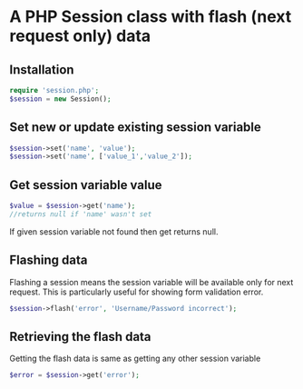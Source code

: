 # A PHP Session class with flash (next request only) data

## Installation
```php
require 'session.php';
$session = new Session();
```

## Set new or update existing session variable
```php
$session->set('name', 'value');
$session->set('name', ['value_1','value_2']);
```

## Get session variable value
```php
$value = $session->get('name');
//returns null if 'name' wasn't set
```
If given session variable not found then get returns null.

## Flashing data
Flashing a session means the session variable will be available only for next request. This is particularly useful for showing form validation error.
```php
$session->flash('error', 'Username/Password incorrect');
```

## Retrieving the flash data
Getting the flash data is same as getting any other session variable
```php
$error = $session->get('error');
```
